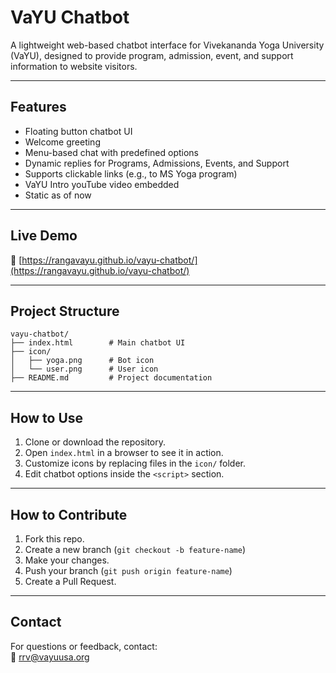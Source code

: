# VaYU Chatbot

A lightweight web-based chatbot interface for Vivekananda Yoga University (VaYU), designed to provide program, admission, event, and support information to website visitors.

---

## Features

- Floating button chatbot UI
- Welcome greeting
- Menu-based chat with predefined options
- Dynamic replies for Programs, Admissions, Events, and Support
- Supports clickable links (e.g., to MS Yoga program)
- VaYU Intro youTube video embedded
- Static as of now

---

## Live Demo

🔗 [https://rangavayu.github.io/vayu-chatbot/](https://rangavayu.github.io/vayu-chatbot/)

---

## Project Structure

```
vayu-chatbot/
├── index.html        # Main chatbot UI
├── icon/
│   ├── yoga.png      # Bot icon
│   └── user.png      # User icon
├── README.md         # Project documentation
```

---

## How to Use

1. Clone or download the repository.
2. Open `index.html` in a browser to see it in action.
3. Customize icons by replacing files in the `icon/` folder.
4. Edit chatbot options inside the `<script>` section.

---

## How to Contribute

1. Fork this repo.
2. Create a new branch (`git checkout -b feature-name`)
3. Make your changes.
4. Push your branch (`git push origin feature-name`)
5. Create a Pull Request.

---

## Contact

For questions or feedback, contact:  
📧 [rrv@vayuusa.org](mailto:rrv@vayuusa.org)